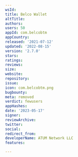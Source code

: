 ```yaml
---
wsId: 
title: Belco Wallet
altTitle: 
authors: 
users: 50
appId: com.belcobtm
appCountry: 
released: '2021-07-12'
updated: '2022-08-15'
version: '2.7.0'
stars: 
ratings: 
reviews: 
size: 
website: 
repository: 
issue: 
icon: com.belcobtm.png
bugbounty: 
meta: removed
verdict: fewusers
appHashes: 
date: '2023-05-17'
signer: 
reviewArchive: 
twitter: 
social: 
redirect_from: 
developerName: ATUM Network LLC
features: 

---
```


